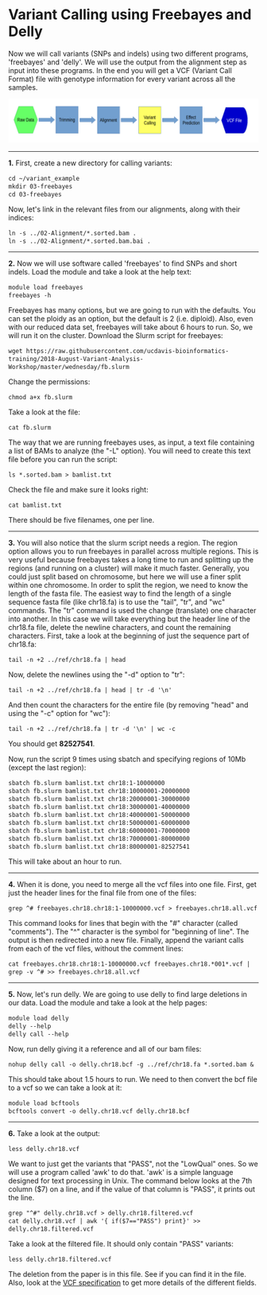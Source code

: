 Variant Calling using Freebayes and Delly
==========================================

Now we will call variants (SNPs and indels) using two different programs, 'freebayes' and 'delly'. We will use the output from the alignment step as input into these programs. In the end you will get a VCF (Variant Call Format) file with genotype information for every variant across all the samples.

![fc04](fc04.png)

---

**1\.** First, create a new directory for calling variants:

    cd ~/variant_example
    mkdir 03-freebayes
    cd 03-freebayes

Now, let's link in the relevant files from our alignments, along with their indices:

    ln -s ../02-Alignment/*.sorted.bam .
    ln -s ../02-Alignment/*.sorted.bam.bai .

---

**2\.** Now we will use software called 'freebayes' to find SNPs and short indels. Load the module and take a look at the help text:

    module load freebayes
    freebayes -h

Freebayes has many options, but we are going to run with the defaults. You can set the ploidy as an option, but the default is 2 (i.e. diploid). Also, even with our reduced data set, freebayes will take about 6 hours to run. So, we will run it on the cluster. Download the Slurm script for freebayes:

    wget https://raw.githubusercontent.com/ucdavis-bioinformatics-training/2018-August-Variant-Analysis-Workshop/master/wednesday/fb.slurm

Change the permissions:

    chmod a+x fb.slurm

Take a look at the file:

    cat fb.slurm

The way that we are running freebayes uses, as input, a text file containing a list of BAMs to analyze (the "-L" option). You will need to create this text file before you can run the script:

    ls *.sorted.bam > bamlist.txt

Check the file and make sure it looks right:

    cat bamlist.txt

There should be five filenames, one per line.

---

**3\.** You will also notice that the slurm script needs a region. The region option allows you to run freebayes in parallel across multiple regions. This is very useful because freebayes takes a long time to run and splitting up the regions (and running on a cluster) will make it much faster. Generally, you could just split based on chromosome, but here we will use a finer split within one chromosome. In order to split the region, we need to know the length of the fasta file. The easiest way to find the length of a single sequence fasta file (like chr18.fa) is to use the "tail", "tr", and "wc" commands. The "tr" command is used the change (translate) one character into another. In this case we will take everything but the header line of the chr18.fa file, delete the newline characters, and count the remaining characters. First, take a look at the beginning of just the sequence part of chr18.fa:

    tail -n +2 ../ref/chr18.fa | head

Now, delete the newlines using the "-d" option to "tr":

    tail -n +2 ../ref/chr18.fa | head | tr -d '\n'

And then count the characters for the entire file (by removing "head" and using the "-c" option for "wc"):

    tail -n +2 ../ref/chr18.fa | tr -d '\n' | wc -c

You should get **82527541**.

Now, run the script 9 times using sbatch and specifying regions of 10Mb (except the last region):

    sbatch fb.slurm bamlist.txt chr18:1-10000000
    sbatch fb.slurm bamlist.txt chr18:10000001-20000000
    sbatch fb.slurm bamlist.txt chr18:20000001-30000000
    sbatch fb.slurm bamlist.txt chr18:30000001-40000000
    sbatch fb.slurm bamlist.txt chr18:40000001-50000000
    sbatch fb.slurm bamlist.txt chr18:50000001-60000000
    sbatch fb.slurm bamlist.txt chr18:60000001-70000000
    sbatch fb.slurm bamlist.txt chr18:70000001-80000000
    sbatch fb.slurm bamlist.txt chr18:80000001-82527541

This will take about an hour to run.

---

**4\.** When it is done, you need to merge all the vcf files into one file. First, get just the header lines for the final file from one of the files:

    grep ^# freebayes.chr18.chr18:1-10000000.vcf > freebayes.chr18.all.vcf

This command looks for lines that begin with the "#" character (called "comments"). The "^" character is the symbol for "beginning of line". The output is then redirected into a new file. Finally, append the variant calls from each of the vcf files, without the comment lines:

    cat freebayes.chr18.chr18:1-10000000.vcf freebayes.chr18.*001*.vcf | grep -v ^# >> freebayes.chr18.all.vcf

---

**5\.** Now, let's run delly. We are going to use delly to find large deletions in our data. Load the module and take a look at the help pages:

    module load delly
    delly --help
    delly call --help

Now, run delly giving it a reference and all of our bam files:

    nohup delly call -o delly.chr18.bcf -g ../ref/chr18.fa *.sorted.bam &

This should take about 1.5 hours to run. We need to then convert the bcf file to a vcf so we can take a look at it:

    module load bcftools
    bcftools convert -o delly.chr18.vcf delly.chr18.bcf

---

**6\.** Take a look at the output:

    less delly.chr18.vcf

We want to just get the variants that "PASS", not the "LowQual" ones. So we will use a program called 'awk' to do that. 'awk' is a simple language designed for text processing in Unix. The command below looks at the 7th column ($7) on a line, and if the value of that column is "PASS", it prints out the line.

	grep "^#" delly.chr18.vcf > delly.chr18.filtered.vcf
    cat delly.chr18.vcf | awk '{ if($7=="PASS") print}' >> delly.chr18.filtered.vcf

Take a look at the filtered file. It should only contain "PASS" variants:

    less delly.chr18.filtered.vcf

The deletion from the paper is in this file. See if you can find it in the file. Also, look at the [VCF specification](https://samtools.github.io/hts-specs/VCFv4.2.pdf) to get more details of the different fields.
